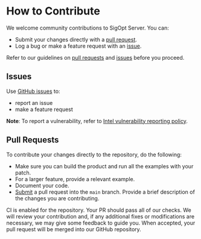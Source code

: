 <!--
Copyright © 2023 Intel Corporation

SPDX-License-Identifier: Apache License 2.0
-->

# How to Contribute

We welcome community contributions to SigOpt Server. You can:

- Submit your changes directly with a [pull request](https://github.com/sigopt/sigopt-server/pulls).
- Log a bug or make a feature request with an [issue](https://github.com/sigopt/sigopt-server/issues).

Refer to our guidelines on [pull requests](#pull-requests) and [issues](#issues) before you proceed.

## Issues

Use [GitHub issues](https://github.com/sigopt/sigopt-server/issues) to:

- report an issue
- make a feature request

**Note**: To report a vulnerability, refer to [Intel vulnerability reporting policy](https://www.intel.com/content/www/us/en/security-center/default.html).

## Pull Requests

To contribute your changes directly to the repository, do the following:

- Make sure you can build the product and run all the examples with your patch.
- For a larger feature, provide a relevant example.
- Document your code.
- [Submit](https://github.com/sigopt/sigopt-server/pulls) a pull request into the `main` branch. Provide a brief description of the changes you are contributing.

CI is enabled for the repository. Your PR should pass all of our checks. We will review your contribution and, if any additional fixes or modifications are necessary, we may give some feedback to guide you. When accepted, your pull request will be merged into our GitHub repository.
